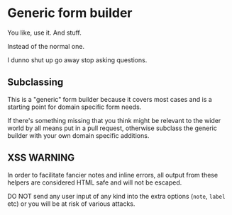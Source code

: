 # Generic form builder

You like, use it.  And stuff.

Instead of the normal one.

I dunno shut up go away stop asking questions.

## Subclassing

This is a "generic" form builder because it covers most cases and is a starting point for domain specific form needs.

If there's something missing that you think might be relevant to the wider world by all means put in a pull request,
otherwise subclass the generic builder with your own domain specific additions.

## XSS WARNING

In order to facilitate fancier notes and inline errors, all output from these helpers are considered HTML safe and will not be escaped.

DO NOT send any user input of any kind into the extra options (`note`, `label` etc) or you will be at risk of various attacks.
